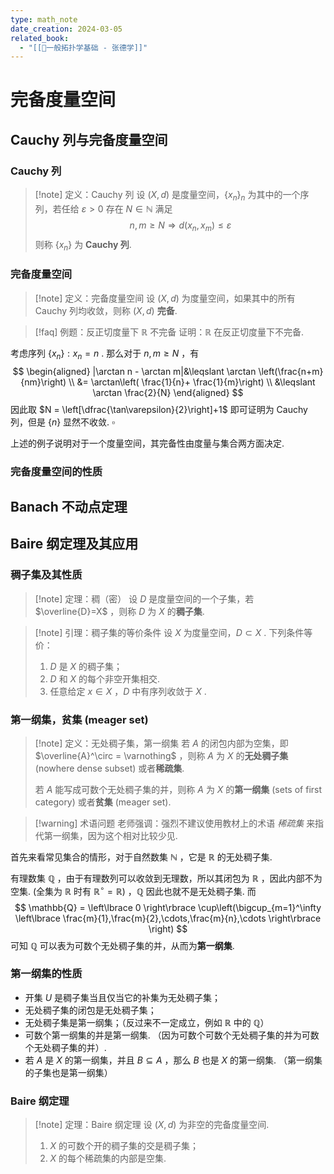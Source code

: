 ```yaml
---
type: math_note
date_creation: 2024-03-05
related_book:
  - "[[📕一般拓扑学基础 - 张德学]]"
---
```

# 完备度量空间
## Cauchy 列与完备度量空间
### Cauchy 列
>[!note] 定义：Cauchy 列
>设 $(X,d)$ 是度量空间，$\left\lbrace x_n \right\rbrace_n$ 为其中的一个序列，若任给 $\varepsilon>0$ 存在 $N\in \mathbb{N}$ 满足
>$$ n,m \geqslant N \Rightarrow d(x_n,x_m)\leqslant \varepsilon $$
>则称 $\left\lbrace x_n \right\rbrace$ 为 **Cauchy 列**.


### 完备度量空间
>[!note] 定义：完备度量空间
>设 $(X,d)$ 为度量空间，如果其中的所有 Cauchy 列均收敛，则称 $(X,d)$ **完备**.

>[!faq] 例题：反正切度量下 $\mathbb{R}$ 不完备
>证明：$\mathbb{R}$ 在反正切度量下不完备.

考虑序列 $\left\lbrace x_n \right\rbrace: x_n=n$ . 那么对于 $n,m \geqslant N$ ，有
$$
\begin{aligned}
|\arctan n - \arctan m|&\leqslant \arctan \left(\frac{n+m}{nm}\right) 
\\
&= \arctan\left( \frac{1}{n}+ \frac{1}{m}\right) \\
&\leqslant \arctan \frac{2}{N}
\end{aligned}
$$
因此取 $N = \left[\dfrac{\tan\varepsilon}{2}\right]+1$ 即可证明为 Cauchy 列，但是 $\left\lbrace n \right\rbrace$ 显然不收敛. $\square$

上述的例子说明对于一个度量空间，其完备性由度量与集合两方面决定.


### 完备度量空间的性质

## Banach 不动点定理



## Baire 纲定理及其应用
### 稠子集及其性质
>[!note] 定理：稠（密）
>设 $D$ 是度量空间的一个子集，若 $\overline{D}=X$ ，则称 $D$ 为 $X$ 的**稠子集**.

>[!note] 引理：稠子集的等价条件
>设 $X$ 为度量空间，$D \subset X$ . 下列条件等价：
> 1. $D$ 是 $X$ 的稠子集；
> 2. $D$ 和 $X$ 的每个非空开集相交.
> 3. 任意给定 $x\in X$ ，$D$ 中有序列收敛于 $X$ .

### 第一纲集，贫集 (meager set)

>[!note] 定义：无处稠子集，第一纲集
>若 $A$ 的闭包内部为空集，即 $\overline{A}^\circ = \varnothing$ ，则称 $A$ 为 $X$ 的**无处稠子集** (nowhere dense subset) 或者**稀疏集**.
>
> 若 $A$ 能写成可数个无处稠子集的并，则称 $A$ 为 $X$ 的**第一纲集** (sets of first category) 或者**贫集** (meager set).

>[!warning] 术语问题
>老师强调：强烈不建议使用教材上的术语 *稀疏集* 来指代第一纲集，因为这个相对比较少见.

首先来看常见集合的情形，对于自然数集 $\mathbb{N}$ ，它是 $\mathbb{R}$ 的无处稠子集. 

有理数集 $\mathbb{Q}$ ，由于有理数列可以收敛到无理数，所以其闭包为 $\mathbb{R}$ ，因此内部不为空集. (全集为 $\mathbb{R}$ 时有 $\mathbb{R}^\circ = \mathbb{R}$) ，$\mathbb{Q}$ 因此也就不是无处稠子集. 而
$$
\mathbb{Q} = \left\lbrace 0 \right\rbrace \cup\left(\bigcup_{m=1}^\infty \left\lbrace \frac{m}{1},\frac{m}{2},\cdots,\frac{m}{n},\cdots \right\rbrace
\right)
$$
可知 $\mathbb{Q}$ 可以表为可数个无处稠子集的并，从而为**第一纲集**.

### 第一纲集的性质

- 开集 $U$ 是稠子集当且仅当它的补集为无处稠子集；
- 无处稠子集的闭包是无处稠子集；
- 无处稠子集是第一纲集；（反过来不一定成立，例如 $\mathbb{R}$ 中的 $\mathbb{Q}$）
- 可数个第一纲集的并是第一纲集. （因为可数个可数个无处稠子集的并为可数个无处稠子集的并）.
- 若 $A$ 是 $X$ 的第一纲集，并且 $B \subseteq A$ ，那么 $B$ 也是 $X$ 的第一纲集. （第一纲集的子集也是第一纲集）


### Baire 纲定理

>[!note] 定理：Baire 纲定理
>设 $(X,d)$ 为非空的完备度量空间.
>1. $X$ 的可数个开的稠子集的交是稠子集；
>2. $X$ 的每个稀疏集的内部是空集.

